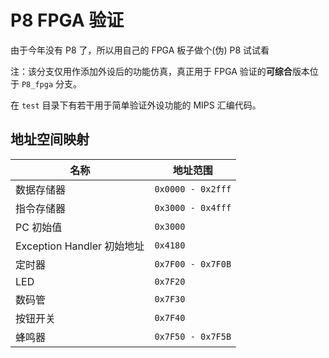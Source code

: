 # P8 FPGA 验证

由于今年没有 P8 了，所以用自己的 FPGA 板子做个(伪) P8 试试看

注：该分支仅用作添加外设后的功能仿真，真正用于 FPGA 验证的**可综合**版本位于 `P8_fpga` 分支。

在 `test` 目录下有若干用于简单验证外设功能的 MIPS 汇编代码。

## 地址空间映射

| 名称                       | 地址范围          |
| -------------------------- | ----------------- |
| 数据存储器                 | `0x0000 - 0x2fff` |
| 指令存储器                 | `0x3000 - 0x4fff` |
| PC 初始值                  | `0x3000`          |
| Exception Handler 初始地址 | `0x4180`          |
| 定时器                     | `0x7F00 - 0x7F0B` |
| LED                        | `0x7F20`          |
| 数码管                     | `0x7F30`          |
| 按钮开关                   | `0x7F40`          |
| 蜂鸣器                     | `0x7F50 - 0x7F5B` |

